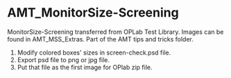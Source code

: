 # AMT_MonitorSize-Screening
MonitorSize-Screening transferred from OPLab Test Library. Images can be found in AMT_MSS_Extras. Part of the AMT tips and tricks folder.

1) Modify colored boxes' sizes in screen-check.psd file.
2) Export psd file to png or jpg file.
3) Put that file as the first image for OPlab zip file.
